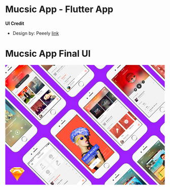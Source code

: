 # Mucsic App - Flutter App


**UI Credit**

- Design by: Peeely [link](https://www.uplabs.com/posts/music-app-free-ui-kit-for-sketch)

# Mucsic App Final UI

![App UI](/preview.png)